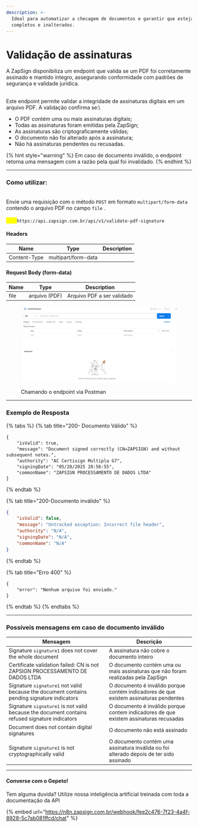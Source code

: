 ```yaml
---
description: >-
  Ideal para automatizar a checagem de documentos e garantir que estejam
  completos e inalterados.
---
```


# Validação de assinaturas

A ZapSign disponibiliza um endpoint que valida se um PDF foi corretamente assinado e mantido íntegro, assegurando conformidade com padrões de segurança e validade jurídica.&#x20;

\
Este endpoint permite validar a integridade de assinaturas digitais em um arquivo PDF. A validação confirma se:\


* O PDF contém uma ou mais assinaturas digitais;
* Todas as assinaturas foram emitidas pela ZapSign;
* As assinaturas são criptograficamente válidas;
* O documento não foi alterado após a assinatura;
* Não há assinaturas pendentes ou recusadas.

{% hint style="warning" %}
Em caso de documento inválido, o endpoint retorna uma mensagem com a razão pela qual foi invalidado.
{% endhint %}

***

### Como utilizar:

\
Envie uma requisição com o método `POST`  em formato `multipart/form-data`  contendo o arquivo PDF no campo `file` .\
\
<mark style="color:yellow;">`POST`</mark>`https://api.zapsign.com.br/api/v1/validate-pdf-signature`

#### Headers

| Name         | Type                | Description |
| ------------ | ------------------- | ----------- |
| Content-Type | multipart/form-data |             |

#### Request Body (form-data)

| Name | Type          | Description                |
| ---- | ------------- | -------------------------- |
| file | arquivo (PDF) | Arquivo PDF a ser validado |

<figure><img src="../.gitbook/assets/validar doc1 (1).gif" alt=""><figcaption><p>Chamando o endpoint via Postman</p></figcaption></figure>

***

### Exemplo de Resposta

{% tabs %}
{% tab title="200- Documento Válido" %}
```
{
    "isValid": true,
    "message": "Document signed correctly (CN=ZAPSIGN) and without subsequent notes.",
    "authority": "AC Certisign Multipla G7",
    "signingDate": "05/20/2025 20:56:55",
    "commonName": "ZAPSIGN PROCESSAMENTO DE DADOS LTDA"
}
```
{% endtab %}

{% tab title="200-Documento inválido" %}
```json
{
    "isValid": false,
    "message": "Untracked exception: Incorrect file header",
    "authority": "N/A",
    "signingDate": "N/A",
    "commonName": "N/A"
}
```
{% endtab %}

{% tab title="Erro 400" %}
```
{
    "error": "Nenhum arquivo foi enviado."
}
```
{% endtab %}
{% endtabs %}

***

### Possíveis mensagens em caso de documento inválido

| Mensagem                                                                                       | Descrição                                                                              |
| ---------------------------------------------------------------------------------------------- | -------------------------------------------------------------------------------------- |
| Signature `signature1` does not cover the whole document                                       | A assinatura não cobre o documento inteiro                                             |
| Certificate validation failed: CN is not ZAPSIGN PROCESSAMENTO DE DADOS LTDA                   | O documento contém uma ou mais assinaturas que não foram realizadas pela ZapSign       |
| Signature `signature1` not valid because the document contains pending signature indicators    | O documento é inválido porque contém indicadores de que existem assinaturas pendentes  |
| Signature `signature1` is not valid because the document contains refused signature indicators | O documento é inválido porque contem indicadores de que existem assinaturas recusadas  |
| Document does not contain digital signatures                                                   | O documento não está assinado                                                          |
| Signature `signature1` is not cryptographically valid                                          | O documento contém uma assinatura inválida ou foi alterado depois de ter sido assinado |

***

#### Converse com o Gepeto! <a href="#converse-com-o-gepeto" id="converse-com-o-gepeto"></a>

Tem alguma duvida? Utilize nossa inteligência artificial treinada com toda a documentação da API

{% embed url="https://n8n.zapsign.com.br/webhook/fee2c476-7f23-4a4f-8928-5c7ab081ffcd/chat" %}
